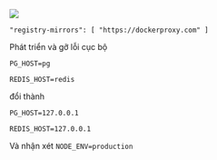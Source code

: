![](https://pub-b8db533c86124200a9d799bf3ba88099.r2.dev/2023/03/wbhiRD1.webp)

```
"registry-mirrors": [ "https://dockerproxy.com" ]
```

Phát triển và gỡ lỗi cục bộ

```
PG_HOST=pg

REDIS_HOST=redis
```

đổi thành

```
PG_HOST=127.0.0.1

REDIS_HOST=127.0.0.1

```

Và nhận xét `NODE_ENV=production`